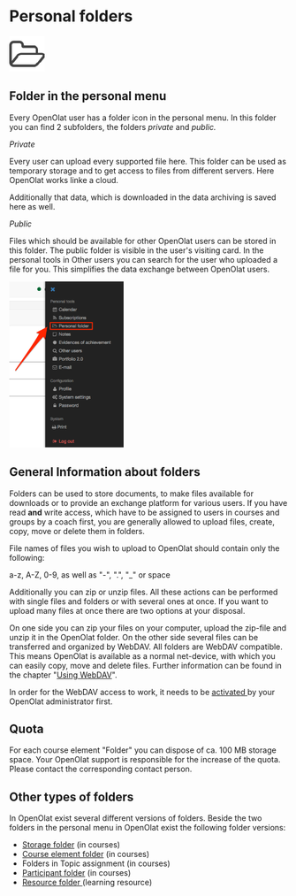# Personal folders

![](assets/folder.png)

## Folder in the personal menu

Every OpenOlat user has a folder icon in the personal menu. In this folder you
can find 2 subfolders, the folders  _private_  and  _public._

 _Private_

Every user can upload every supported file here. This folder can be used as
temporary storage and to get access to files from different servers. Here
OpenOlat works linke a cloud.

Additionally that data, which is downloaded in the data archiving is saved
here as well.

 _Public_

Files which should be available for other OpenOlat users can be stored in this
folder. The public folder is visible in the user's visiting card. In the
personal tools in Other users you can search for the user who uploaded a file
for you. This simplifies the data exchange between OpenOlat users.

![](assets/pers_folder_EN.png)

## General Information about folders

Folders can be used to store documents, to make files available for downloads
or to provide an exchange platform for various users. If you have read **and**
write access, which have to be assigned to users in courses and groups by a
coach first, you are generally allowed to upload files, create, copy, move or
delete them in folders.

File names of files you wish to upload to OpenOlat should contain only the
following:

a-z, A-Z, 0-9, as well as "-", ".", "_" or space

Additionally you can zip or unzip files. All these actions can be performed
with single files and folders or with several ones at once. If you want to
upload many files at once there are two options at your disposal.

On one side you can zip your files on your computer, upload the zip-file and
unzip it in the OpenOlat folder. On the other side several files can be
transferred and organized by WebDAV. All folders are WebDAV compatible. This
means OpenOlat is available as a normal net-device, with which you can easily
copy, move and delete files. Further information can be found in the chapter
"[Using WebDAV](../supported_tech/Using_WebDAV.md)".

In order for the WebDAV access to work, it needs to be [activated
](../../manual_admin/administration/WebDAV.de.md)by your OpenOlat administrator first.

## Quota

For each course element "Folder" you can dispose of ca. 100 MB storage space.
Your OpenOlat support is responsible for the increase of the quota. Please
contact the corresponding contact person.

## Other types of folders  

In OpenOlat exist several different versions of folders. Beside the two
folders in the personal menu in OpenOlat exist the following folder versions:

  * [Storage folder](../course_operation/Storage_folder.md)  (in courses)
  * [Course element folder](../course_elements/Course_Element_Folder.md) (in courses)
  * Folders in Topic assignment (in courses)
  * [Participant folder](../course_elements/Communication_and_Collaboration.md#CommunicationandCollaboration-_participantfolder) (in courses)
  * [Resource folder ](../authoring/Various_Types_of_Learning_Resources.md#resource-folder)(learning resource)  

